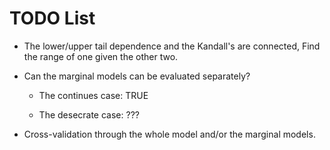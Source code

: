 TODO List
=========

* The lower/upper tail dependence and the Kandall's are connected, Find the
  range of one given the other two.

* Can the marginal models can be evaluated separately?

    * The continues case: TRUE

    * The desecrate case: ???

* Cross-validation through the whole model and/or the marginal models.
